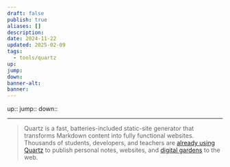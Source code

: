 ```yaml
---
draft: false
publish: true
aliases: []
description: 
date: 2024-11-22
updated: 2025-02-09
tags:
  - tools/quartz
up: 
jump: 
down: 
banner-alt: 
banner: 
---
```


up::
jump::
down::

---

> Quartz is a fast, batteries-included static-site generator that transforms Markdown content into fully functional websites. Thousands of students, developers, and teachers are [already using Quartz](https://quartz.jzhao.xyz/showcase) to publish personal notes, websites, and [digital gardens](https://jzhao.xyz/posts/networked-thought) to the web.
